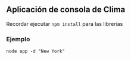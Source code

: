## Aplicación de consola de Clima

Recordar ejecutar ``` npm install ``` para las librerias

### Ejemplo 
``` node app -d "New York" ```